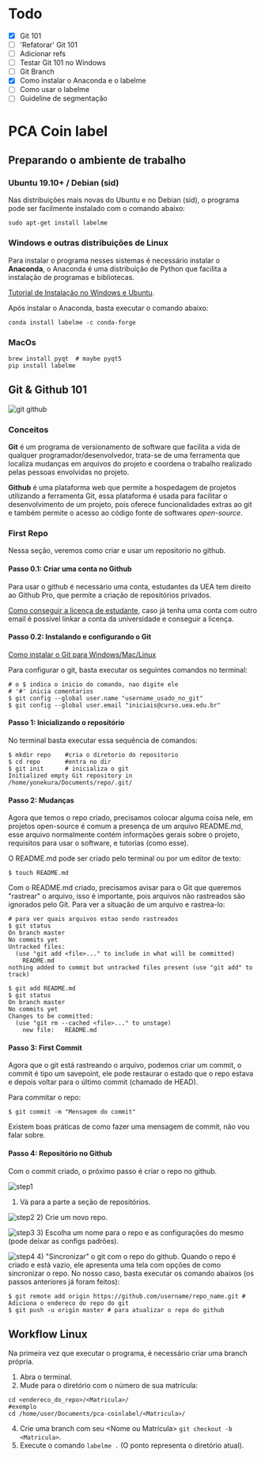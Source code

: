 # Todo
- [x] Git 101
- [ ] 'Refatorar' Git 101 
- [ ] Adicionar refs
- [ ] Testar Git 101 no Windows
- [ ] Git Branch
- [x] Como instalar o Anaconda e o labelme
- [ ] Como usar o labelme
- [ ] Guideline de segmentação

# PCA Coin label

## Preparando o ambiente de trabalho
### Ubuntu 19.10+ / Debian (sid)
Nas distribuições mais novas do Ubuntu e no Debian (sid),
o programa pode ser facilmente instalado com o comando abaixo:
```
sudo apt-get install labelme
```
### Windows e outras distribuições de Linux
Para instalar o programa nesses sistemas é necessário instalar o **Anaconda**, o Anaconda é uma distribuição de Python que facilita a instalação de programas e bibliotecas.

[Tutorial de Instalação no Windows e Ubuntu](https://minerandodados.com.br/instalar-python-anaconda/).

Após instalar o Anaconda, basta executar o comando abaixo:
```
conda install labelme -c conda-forge
```
### MacOs
```
brew install pyqt  # maybe pyqt5
pip install labelme
```

## Git & Github 101
![git github](https://miro.medium.com/max/2732/1*qwFrTMnFkcd3U9rFKwwacw.png)
### Conceitos
**Git** é um programa de versionamento de software que facilita a vida de qualquer programador/desenvolvedor,
trata-se de uma ferramenta que localiza mudanças em arquivos do projeto e coordena o trabalho 
realizado pelas pessoas envolvidas no projeto.

**Github** é uma plataforma web que permite a hospedagem de projetos utilizando a ferramenta Git,
essa plataforma é usada para facilitar o desenvolvimento de um projeto, pois oferece funcionalidades
extras ao git e também permite o acesso ao código fonte de softwares *open-source*.


### First Repo
Nessa seção, veremos como criar e usar um repositorio no github.
  
#### Passo 0.1: Criar uma conta no Github
Para usar o github é necessário uma conta, estudantes da UEA tem direito ao Github Pro,
que permite a criação de repositórios privados. 

[Como conseguir a licença de estudante](https://www.treinaweb.com.br/blog/como-obter-uma-licenca-para-estudante-no-github/), caso já tenha uma conta com outro email é possível linkar a conta da universidade e conseguir a licença.


#### Passo 0.2: Instalando e configurando o Git
[Como instalar o Git para Windows/Mac/Linux](https://git-scm.com/book/pt-br/v1/Primeiros-passos-Instalando-Git)

Para configurar o git, basta executar os seguintes comandos no terminal:
```
# o $ indica o inicio do comando, nao digite ele
# '#' inicia comentarios
$ git config --global user.name "username_usado_no_git"
$ git config --global user.email "iniciais@curso.uea.edu.br"
```

#### Passo 1: Inicializando o repositório

No terminal basta executar essa sequência de comandos:
```
$ mkdir repo    #cria o diretorio do repositorio
$ cd repo       #entra no dir
$ git init      # inicializa o git
Initialized empty Git repository in /home/yonekura/Documents/repo/.git/
```

#### Passo 2: Mudanças
Agora que temos o repo criado, precisamos colocar alguma coisa nele, em projetos open-source é comum a presença de um arquivo README.md, esse arquivo normalmente contém informações gerais sobre o projeto, requisitos para usar o software, e tutorias (como esse).

O README.md pode ser criado pelo terminal ou por um editor de texto:
``` 
$ touch README.md
 ```
 
Com o README.md criado, precisamos avisar para o Git que queremos "rastrear" o arquivo, isso é importante, pois arquivos não rastreados são ignorados pelo Git. Para ver a situação de um arquivo e rastrea-lo:
```
# para ver quais arquivos estao sendo rastreados
$ git status
On branch master
No commits yet
Untracked files:
  (use "git add <file>..." to include in what will be committed)
	README.md
nothing added to commit but untracked files present (use "git add" to track)

$ git add README.md
$ git status
On branch master
No commits yet
Changes to be committed:
  (use "git rm --cached <file>..." to unstage)
	new file:   README.md
```
#### Passo 3: First Commit
Agora que o git está rastreando o arquivo, podemos criar um commit, o commit é tipo um savepoint, ele pode restaurar o estado que o repo estava e depois voltar para o último commit (chamado de HEAD).

Para commitar o repo:
```
$ git commit -m "Mensagem do commit"
```
Existem boas práticas de como fazer uma mensagem de commit, não vou falar sobre.

#### Passo 4: Repositório no Github
Com o commit criado, o próximo passo é criar o repo no github.

![step1](tutorial_imgs/repo_step1.png)
1) Vá para a parte a seção de repositórios.

![step2](tutorial_imgs/repo_step2.png)
2) Crie um novo repo.

![step3](tutorial_imgs/create_repo.png)
3) Escolha um nome para o repo e as configurações do mesmo (pode deixar as configs padrões).


![step4](tutorial_imgs/setup_repo.png)
4) "Sincronizar" o git com o repo do github.
Quando o repo é criado e está vazio, 
ele apresenta uma tela com opções de como sincronizar o repo.
No nosso caso, basta executar os comando abaixos (os passos anteriores já foram feitos):
```
$ git remote add origin https://github.com/username/repo_name.git # Adiciona o endereco do repo do git
$ git push -u origin master # para atualizar o repo do github
```


## Workflow Linux
Na primeira vez que executar o programa, é necessário criar uma branch própria.
   1. Abra o terminal.
   2. Mude para o diretório com o número de sua matrícula:
  ```
  cd <endereco_do_repo>/<Matricula>/ 
  #exemplo
  cd /home/user/Documents/pca-coinlabel/<Matricula>/
 ```
   4. Crie uma branch com seu <Nome ou Matrícula> `git checkout -b <Matricula>`.
   5. Execute o comando `labelme .` (O ponto representa o diretório atual).
